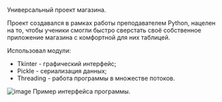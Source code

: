 Универсальный проект магазина.

Проект создавался в рамках работы преподавателем Python, нацелен на то, чтобы ученики смогли быстро сверстать своё собственное приложение магазина с комфортной для них таблицей.

Использовал модули:
- Tkinter - графический интерфейс;
- Pickle - сериализация данных;
- Threading - работа программы в множестве потоков.

![image](https://github.com/Ziczin/my_DB_viewer/assets/68561269/0af6e064-e3a5-4581-b858-520fbc340742)
Пример интерфейса программы.
